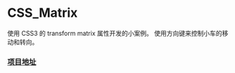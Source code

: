 # CSS_Matrix
使用 CSS3 的 transform matrix 属性开发的小案例。
使用方向键来控制小车的移动和转向。
### [项目地址](https://liao123-git.github.io/CSS_Matrix/)
